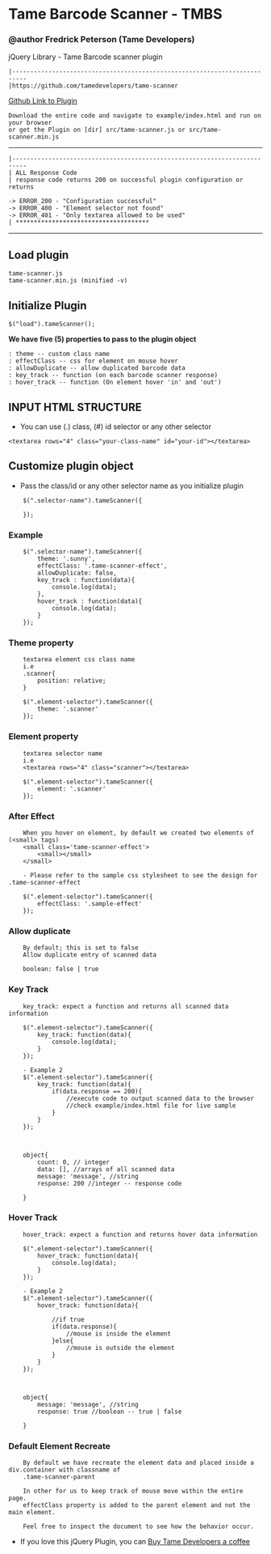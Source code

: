 # Tame Barcode Scanner - TMBS

### @author Fredrick Peterson (Tame Developers)
jQuery Library - Tame Barcode scanner plugin
```
|--------------------------------------------------------------------------
|https://github.com/tamedevelopers/tame-scanner
```
[Github Link to Plugin](https://github.com/tamedevelopers/tame-scanner)

```
Download the entire code and navigate to example/index.html and run on your browser
or get the Plugin on [dir] src/tame-scanner.js or src/tame-scanner.min.js
```

***
```
|--------------------------------------------------------------------------
| ALL Response Code
| response code returns 200 on successful plugin configuration or returns

-> ERROR_200 - "Configuration successful"
-> ERROR_400 - "Element selector not found"
-> ERROR_401 - "Only textarea allowed to be used"
| *************************************
```
***

## Load plugin
```
tame-scanner.js
tame-scanner.min.js (minified -v)
```


## Initialize Plugin
```
$("load").tameScanner();
```

**We have five (5) properties to pass to the plugin object**

```
: theme -- custom class name
: effectClass -- css for element on mouse hover
: allowDuplicate -- allow duplicated barcode data
: key_track -- function (on each barcode scanner response)
: hover_track -- function (On element hover 'in' and 'out')

```

## INPUT HTML STRUCTURE

- You can use (.) class, (#) id selector or any other selector
```
<textarea rows="4" class="your-class-name" id="your-id"></textarea>
```


## Customize plugin object
- Pass the class/id or any other selector name as you initialize plugin 
```
    $(".selector-name").tameScanner({
        
    });
```

### Example 
```
    $(".selector-name").tameScanner({
        theme: '.sunny',
        effectClass: '.tame-scanner-effect',
        allowDuplicate: false,
        key_track : function(data){
            console.log(data);
        },
        hover_track : function(data){
            console.log(data);
        }
    });
```

### Theme property
```
    textarea element css class name 
    i.e 
    .scanner{
        position: relative;
    }

    $(".element-selector").tameScanner({
        theme: '.scanner'
    });
```

### Element property
```
    textarea selector name
    i.e 
    <textarea rows="4" class="scanner"></textarea>

    $(".element-selector").tameScanner({
        element: '.scanner'
    });
```

### After Effect
```
    When you hover on element, by default we created two elements of (<small> tags)
    <small class='tame-scanner-effect'>
        <small></small>
    </small>

    - Please refer to the sample css stylesheet to see the design for .tame-scanner-effect

    $(".element-selector").tameScanner({
        effectClass: '.sample-effect'
    });
```

### Allow duplicate
```
    By default; this is set to false
    Allow duplicate entry of scanned data

    boolean: false | true
```

### Key Track
```
    key_track: expect a function and returns all scanned data information

    $(".element-selector").tameScanner({
        key_track: function(data){
            console.log(data);
        }
    });

    - Example 2
    $(".element-selector").tameScanner({
        key_track: function(data){
            if(data.response == 200){
                //execute code to output scanned data to the browser
                //check example/index.html file for live sample
            }
        }
    });


    
    object{
        count: 0, // integer
        data: [], //arrays of all scanned data
        message: 'message', //string
        response: 200 //integer -- response code
        
    }
```

### Hover Track
```
    hover_track: expect a function and returns hover data information

    $(".element-selector").tameScanner({
        hover_track: function(data){
            console.log(data);
        }
    });

    - Example 2
    $(".element-selector").tameScanner({
        hover_track: function(data){

            //if true
            if(data.response){ 
                //mouse is inside the element
            }else{
                //mouse is outside the element
            }
        }
    });


    
    object{
        message: 'message', //string
        response: true //boolean -- true | false
        
    }
```

### Default Element Recreate
```
    By default we have recreate the element data and placed inside a div.container with classname of
    .tame-scanner-parent

    In other for us to keep track of mouse move within the entire page.
    effectClass property is added to the parent element and not the main element.

    Feel free to inspect the document to see how the behavior occur.
```




- If you love this jQuery Plugin, you can [Buy Tame Developers a coffee](https://www.buymeacoffee.com/tamedevelopers)

